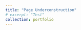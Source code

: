 ```yaml
---
title: "Page Underconstruction"
# excerpt: "Test"
collection: portfolio
---
```

<!-- [Link to Github Repo](https://github.com/abuba8)
This is an item in your portfolio. It can be have images or nice text. If you name the file .md, it will be parsed as markdown. If you name the file .html, it will be parsed as HTML.  -->

